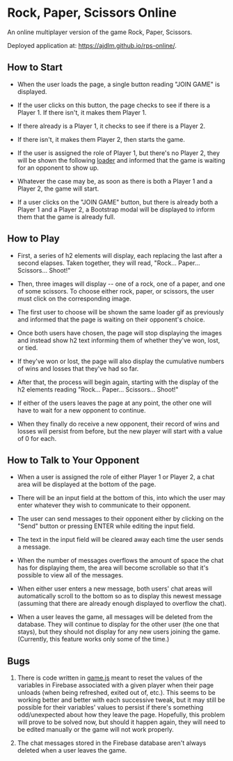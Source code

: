 # Rock, Paper, Scissors Online

An online multiplayer version of the game Rock, Paper, Scissors.

Deployed application at: https://ajdlm.github.io/rps-online/.

## How to Start

* When the user loads the page, a single button reading "JOIN GAME" is displayed.

* If the user clicks on this button, the page checks to see if there is a Player 1. If there isn't, it makes them Player 1.

* If there already is a Player 1, it checks to see if there is a Player 2.

* If there isn't, it makes them Player 2, then starts the game.

* If the user is assigned the role of Player 1, but there's no Player 2, they will be shown the following [loader](assets/images/loader.gif) and informed that the game is waiting for an opponent to show up.

* Whatever the case may be, as soon as there is both a Player 1 and a Player 2, the game will start.

* If a user clicks on the "JOIN GAME" button, but there is already both a Player 1 and a Player 2, a Bootstrap modal will be displayed to inform them that the game is already full.

## How to Play

* First, a series of h2 elements will display, each replacing the last after a second elapses. Taken together, they will read, "Rock... Paper... Scissors... Shoot!"

* Then, three images will display -- one of a rock, one of a paper, and one of some scissors. To choose either rock, paper, or scissors, the user must click on the corresponding image.

* The first user to choose will be shown the same loader gif as previously and informed that the page is waiting on their opponent's choice.

* Once both users have chosen, the page will stop displaying the images and instead show h2 text informing them of whether they've won, lost, or tied.

* If they've won or lost, the page will also display the cumulative numbers of wins and losses that they've had so far.

* After that, the process will begin again, starting with the display of the h2 elements reading "Rock... Paper... Scissors... Shoot!"

* If either of the users leaves the page at any point, the other one will have to wait for a new opponent to continue.

* When they finally do receive a new opponent, their record of wins and losses will persist from before, but the new player will start with a value of 0 for each.

## How to Talk to Your Opponent

* When a user is assigned the role of either Player 1 or Player 2, a chat area will be displayed at the bottom of the page.

* There will be an input field at the bottom of this, into which the user may enter whatever they wish to communicate to their opponent.

* The user can send messages to their opponent either by clicking on the "Send" button or pressing ENTER while editing the input field.

* The text in the input field will be cleared away each time the user sends a message.

* When the number of messages overflows the amount of space the chat has for displaying them, the area will become scrollable so that it's possible to view all of the messages.

* When either user enters a new message, both users' chat areas will automatically scroll to the bottom so as to display this newest message (assuming that there are already enough displayed to overflow the chat).

* When a user leaves the game, all messages will be deleted from the database. They will continue to display for the other user (the one that stays), but they should not display for any new users joining the game. (Currently, this feature works only some of the time.)

## Bugs

1. There is code written in [game.js](assets/javascript/game.js) meant to reset the values of the variables in Firebase associated with a given player when their page unloads (when being refreshed, exited out of, etc.). This seems to be working better and better with each successive tweak, but it may still be possible for their variables' values to persist if there's something odd/unexpected about how they leave the page. Hopefully, this problem will prove to be solved now, but should it happen again, they will need to be edited manually or the game will not work properly.

2. The chat messages stored in the Firebase database aren't always deleted when a user leaves the game.

